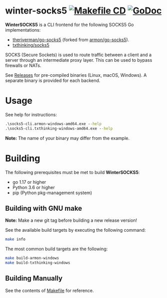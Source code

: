 winter-socks5 [![Makefile CD](https://github.com/theriverman/winter-socks5/actions/workflows/makefile.yml/badge.svg?branch=master)](https://github.com/theriverman/winter-socks5/actions/workflows/makefile.yml)
[![GoDoc](https://godoc.org/github.com/theriverman/winter-socks5?status.svg)](https://pkg.go.dev/github.com/theriverman/winter-socks5?tab=doc "Docs @ pkg.go.dev")
=========

**WinterSOCKS5** is a CLI frontend for the following SOCKS5 Go implementations:
  * [theriverman/go-socks5](https://github.com/theriverman/go-socks5) (forked from [armon/go-socks5](https://github.com/armon/go-socks5)).
  * [txthinking/socks5](https://github.com/txthinking/socks5)
  
SOCKS (Secure Sockets) is used to route traffic between a client and a server through an intermediate proxy layer. This can be used to bypass firewalls or NATs.

See [Releases](https://github.com/theriverman/winter-socks5/releases) for pre-compiled binaries (Linux, macOS, Windows). A separate binary is provided for each backend.

# Usage
See help for instructions:
```cmd
.\socks5-cli.armon-windows-amd64.exe --help
.\socks5-cli.txthinking-windows-amd64.exe --help
```

**Note:** The name of your binary may differ from the example.

# Building
The following prerequisites must be met to build **WinterSOCKS5**:
  * go 1.17 or higher
  * Python 3.6 or higher
  * pip (Python pkg-management system)

## Building with GNU make
**Note:** Make a new git tag before building a new release version!

See the available build targets by executing the following command:
```bash
make info
```

The most common build targets are the following:
```bash
make build-armon-windows
make build-txthinking-windows
```

## Building Manually
See the contents of [Makefile](./Makefile) for reference.
